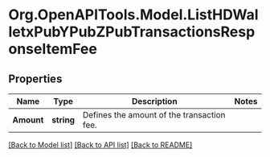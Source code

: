 # Org.OpenAPITools.Model.ListHDWalletxPubYPubZPubTransactionsResponseItemFee

## Properties

Name | Type | Description | Notes
------------ | ------------- | ------------- | -------------
**Amount** | **string** | Defines the amount of the transaction fee. | 

[[Back to Model list]](../README.md#documentation-for-models) [[Back to API list]](../README.md#documentation-for-api-endpoints) [[Back to README]](../README.md)

